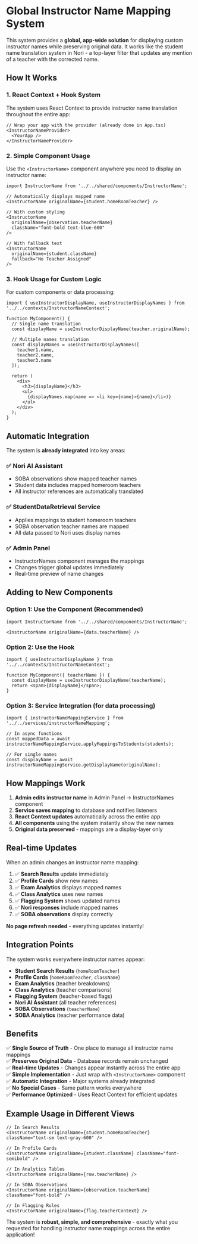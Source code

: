 # Global Instructor Name Mapping System

This system provides a **global, app-wide solution** for displaying custom instructor names while preserving original data. It works like the student name translation system in Nori - a top-layer filter that updates any mention of a teacher with the corrected name.

## How It Works

### 1. **React Context + Hook System**
The system uses React Context to provide instructor name translation throughout the entire app:

```tsx
// Wrap your app with the provider (already done in App.tsx)
<InstructorNameProvider>
  <YourApp />
</InstructorNameProvider>
```

### 2. **Simple Component Usage**
Use the `<InstructorName>` component anywhere you need to display an instructor name:

```tsx
import InstructorName from '../../shared/components/InstructorName';

// Automatically displays mapped name
<InstructorName originalName={student.homeRoomTeacher} />

// With custom styling
<InstructorName 
  originalName={observation.teacherName} 
  className="font-bold text-blue-600" 
/>

// With fallback text
<InstructorName 
  originalName={student.className} 
  fallback="No Teacher Assigned" 
/>
```

### 3. **Hook Usage for Custom Logic**
For custom components or data processing:

```tsx
import { useInstructorDisplayName, useInstructorDisplayNames } from '../../contexts/InstructorNameContext';

function MyComponent() {
  // Single name translation
  const displayName = useInstructorDisplayName(teacher.originalName);
  
  // Multiple names translation
  const displayNames = useInstructorDisplayNames([
    teacher1.name, 
    teacher2.name, 
    teacher3.name
  ]);
  
  return (
    <div>
      <h3>{displayName}</h3>
      <ul>
        {displayNames.map(name => <li key={name}>{name}</li>)}
      </ul>
    </div>
  );
}
```

## Automatic Integration

The system is **already integrated** into key areas:

### ✅ **Nori AI Assistant**
- SOBA observations show mapped teacher names
- Student data includes mapped homeroom teachers
- All instructor references are automatically translated

### ✅ **StudentDataRetrieval Service**
- Applies mappings to student homeroom teachers
- SOBA observation teacher names are mapped
- All data passed to Nori uses display names

### ✅ **Admin Panel**
- InstructorNames component manages the mappings
- Changes trigger global updates immediately
- Real-time preview of name changes

## Adding to New Components

### **Option 1: Use the Component (Recommended)**
```tsx
import InstructorName from '../../shared/components/InstructorName';

<InstructorName originalName={data.teacherName} />
```

### **Option 2: Use the Hook**
```tsx
import { useInstructorDisplayName } from '../../contexts/InstructorNameContext';

function MyComponent({ teacherName }) {
  const displayName = useInstructorDisplayName(teacherName);
  return <span>{displayName}</span>;
}
```

### **Option 3: Service Integration (for data processing)**
```tsx
import { instructorNameMappingService } from '../../services/instructorNameMapping';

// In async functions
const mappedData = await instructorNameMappingService.applyMappingsToStudents(students);

// For single names
const displayName = await instructorNameMappingService.getDisplayName(originalName);
```

## How Mappings Work

1. **Admin edits instructor name** in Admin Panel → InstructorNames component
2. **Service saves mapping** to database and notifies listeners
3. **React Context updates** automatically across the entire app  
4. **All components** using the system instantly show the new names
5. **Original data preserved** - mappings are a display-layer only

## Real-time Updates

When an admin changes an instructor name mapping:
1. ✅ **Search Results** update immediately
2. ✅ **Profile Cards** show new names
3. ✅ **Exam Analytics** displays mapped names
4. ✅ **Class Analytics** uses new names
5. ✅ **Flagging System** shows updated names
6. ✅ **Nori responses** include mapped names
7. ✅ **SOBA observations** display correctly

**No page refresh needed** - everything updates instantly!

## Integration Points

The system works everywhere instructor names appear:

- **Student Search Results** (`homeRoomTeacher`)
- **Profile Cards** (`homeRoomTeacher`, `className`)  
- **Exam Analytics** (teacher breakdowns)
- **Class Analytics** (teacher comparisons)
- **Flagging System** (teacher-based flags)
- **Nori AI Assistant** (all teacher references)
- **SOBA Observations** (`teacherName`)
- **SOBA Analytics** (teacher performance data)

## Benefits

✅ **Single Source of Truth** - One place to manage all instructor name mappings  
✅ **Preserves Original Data** - Database records remain unchanged  
✅ **Real-time Updates** - Changes appear instantly across the entire app  
✅ **Simple Implementation** - Just wrap with `<InstructorName>` component  
✅ **Automatic Integration** - Major systems already integrated  
✅ **No Special Cases** - Same pattern works everywhere  
✅ **Performance Optimized** - Uses React Context for efficient updates  

## Example Usage in Different Views

```tsx
// In Search Results
<InstructorName originalName={student.homeRoomTeacher} className="text-sm text-gray-600" />

// In Profile Cards  
<InstructorName originalName={student.className} className="font-semibold" />

// In Analytics Tables
<InstructorName originalName={row.teacherName} />

// In SOBA Observations
<InstructorName originalName={observation.teacherName} className="font-bold" />

// In Flagging Rules
<InstructorName originalName={flag.teacherContext} />
```

The system is **robust, simple, and comprehensive** - exactly what you requested for handling instructor name mappings across the entire application!